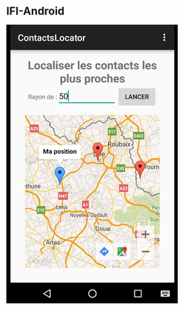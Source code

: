 IFI-Android
===========


![Alt text](https://github.com/TVerbaere/IFIAndroid-App/blob/master/images/Sans%20titre.png)
